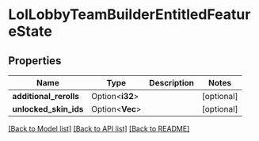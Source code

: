 # LolLobbyTeamBuilderEntitledFeatureState

## Properties

Name | Type | Description | Notes
------------ | ------------- | ------------- | -------------
**additional_rerolls** | Option<**i32**> |  | [optional]
**unlocked_skin_ids** | Option<**Vec<i32>**> |  | [optional]

[[Back to Model list]](../README.md#documentation-for-models) [[Back to API list]](../README.md#documentation-for-api-endpoints) [[Back to README]](../README.md)


